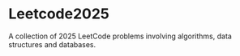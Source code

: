 # Leetcode2025
A collection of 2025 LeetCode problems involving algorithms, data structures and databases.
